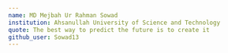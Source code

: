 ```yaml
---
name: MD Mejbah Ur Rahman Sowad 
institution: Ahsanullah University of Science and Technology
quote: The best way to predict the future is to create it
github_user: Sowad13
---
```

